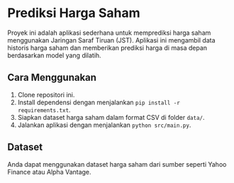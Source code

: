 # Prediksi Harga Saham

Proyek ini adalah aplikasi sederhana untuk memprediksi harga saham menggunakan Jaringan Saraf Tiruan (JST). Aplikasi ini mengambil data historis harga saham dan memberikan prediksi harga di masa depan berdasarkan model yang dilatih.

## Cara Menggunakan

1. Clone repositori ini.
2. Install dependensi dengan menjalankan `pip install -r requirements.txt`.
3. Siapkan dataset harga saham dalam format CSV di folder `data/`.
4. Jalankan aplikasi dengan menjalankan `python src/main.py`.

## Dataset

Anda dapat menggunakan dataset harga saham dari sumber seperti Yahoo Finance atau Alpha Vantage.
